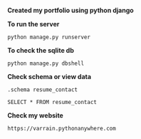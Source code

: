 **Created my portfolio using python django**

**To run the server**
```
python manage.py runserver

```

**To check the sqlite db**

```
python manage.py dbshell
```

**Check schema or view data**

```
.schema resume_contact
```

```
SELECT * FROM resume_contact
```

**Check my website**

```
https://varrain.pythonanywhere.com

```


